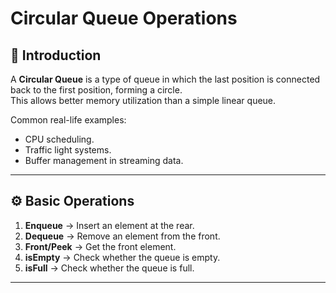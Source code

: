# Circular Queue Operations  

## 📌 Introduction  
A **Circular Queue** is a type of queue in which the last position is connected back to the first position, forming a circle.  
This allows better memory utilization than a simple linear queue.  

Common real-life examples:  
- CPU scheduling.  
- Traffic light systems.  
- Buffer management in streaming data.  

---

## ⚙️ Basic Operations  
1. **Enqueue** → Insert an element at the rear.  
2. **Dequeue** → Remove an element from the front.  
3. **Front/Peek** → Get the front element.  
4. **isEmpty** → Check whether the queue is empty.  
5. **isFull** → Check whether the queue is full.  

---
